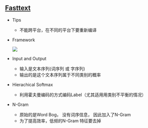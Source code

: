## [Fasttext](https://fasttext.cc/)+ Tips  + 不能跨平台，在不同的平台下要重新编译+ Framework  ![](http://www.datagrand.com/blog/wp-content/uploads/2018/01/beepress-beepress-weixin-zhihu-jianshu-plugin-2-4-2-2635-1516863566-2.jpeg)+ Input and Output  + 输入是文本序列(词序列 或 字序列)  + 输出的是这个文本序列属于不同类别的概率+ Hierachical Softmax  + 利用霍夫曼编码的方式编码Label（尤其适用用类别不平衡的情况）+ N-Gram  + 原始的是Word Bog， 没有词序信息， 因此加入了N-Gram  + 为了提高效率，低频的N-Gram 特征要去掉